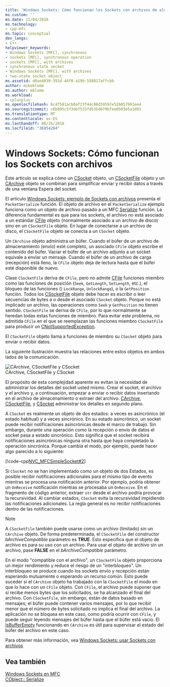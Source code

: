 ```yaml
---
title: 'Windows Sockets: Cómo funcionan los Sockets con archivos de almacenamiento | Documentos de Microsoft'
ms.custom: ''
ms.date: 11/04/2016
ms.technology:
- cpp-mfc
ms.topic: conceptual
dev_langs:
- C++
helpviewer_keywords:
- Windows Sockets [MFC], synchronous
- sockets [MFC], synchronous operation
- sockets [MFC], with archives
- synchronous state socket
- Windows Sockets [MFC], with archives
- two-state socket object
ms.assetid: d8ae4039-391d-44f0-a19b-558817affcbb
author: mikeblome
ms.author: mblome
ms.workload:
- cplusplus
ms.openlocfilehash: 6c4f581acb0af27f44c88d59597e52b057991ee4
ms.sourcegitcommit: c6b095c5f3de7533fd535d679bfee0503e5a1d91
ms.translationtype: MT
ms.contentlocale: es-ES
ms.lasthandoff: 06/26/2018
ms.locfileid: "36954284"
---
```

# <a name="windows-sockets-how-sockets-with-archives-work"></a>Windows Sockets: Cómo funcionan los Sockets con archivos
Este artículo se explica cómo un [CSocket](../mfc/reference/csocket-class.md) objeto, un [CSocketFile](../mfc/reference/csocketfile-class.md) objeto y un [CArchive](../mfc/reference/carchive-class.md) objeto se combinan para simplificar enviar y recibir datos a través de una ventana Espera del socket.  
  
 El artículo [Windows Sockets: ejemplo de Sockets con archivos](../mfc/windows-sockets-example-of-sockets-using-archives.md) presenta el `PacketSerialize` función. El objeto de archivo en el `PacketSerialize` ejemplo funciona como un objeto de archivo pasado a un MFC [Serialize](../mfc/reference/cobject-class.md#serialize) función. La diferencia fundamental es que para los sockets, el archivo no está asociado a un estándar [CFile](../mfc/reference/cfile-class.md) objeto (normalmente asociado a un archivo de disco) sino en un `CSocketFile` objeto. En lugar de conectarse a un archivo de disco, el `CSocketFile` objeto se conecta a un `CSocket` objeto.  
  
 Un `CArchive` objeto administra un búfer. Cuando el búfer de un archivo de almacenamiento (envío) esté completo, un asociado `CFile` objeto escribe el contenido del búfer. Vaciar el búfer de un archivo adjunto a un socket equivale a enviar un mensaje. Cuando el búfer de un archivo de carga (recepción) está lleno, la `CFile` objeto deja de lectura hasta que el búfer esté disponible de nuevo.  
  
 Clase `CSocketFile` deriva de `CFile`, pero no admite [CFile](../mfc/reference/cfile-class.md) funciones miembro como las funciones de posición (`Seek`, `GetLength`, `SetLength`, etc.), el bloqueo de las funciones () `LockRange`, `UnlockRange`), o la `GetPosition` función. Todos los [CSocketFile](../mfc/reference/csocketfile-class.md) objeto debe hacer es escribir o leer secuencias de bytes a o desde el asociado `CSocket` objeto. Porque no está implicado un archivo, las operaciones como `Seek` y `GetPosition` no tienen sentido. `CSocketFile` se deriva de `CFile`, por lo que normalmente se heredan todas estas funciones de miembro. Para evitar este problema, no admitida `CFile` en el que se reemplazan las funciones miembro `CSocketFile` para producir un [CNotSupportedException](../mfc/reference/cnotsupportedexception-class.md).  
  
 El `CSocketFile` objeto llama a funciones de miembro su `CSocket` objeto para enviar o recibir datos.  
  
 La siguiente ilustración muestra las relaciones entre estos objetos en ambos lados de la comunicación.  
  
 ![CArchive, CSocketFile y CSocket](../mfc/media/vc38ia1.gif "vc38ia1")  
CArchive, CSocketFile y CSocket  
  
 El propósito de esta complejidad aparente es evitan la necesidad de administrar los detalles del socket usted mismo. Crear el socket, el archivo y el archivo y, a continuación, empezar a enviar o recibir datos insertando en el archivo de almacenamiento o extraer del archivo. [CArchive](../mfc/reference/carchive-class.md), [CSocketFile](../mfc/reference/csocketfile-class.md), y [CSocket](../mfc/reference/csocket-class.md) administrar los detalles en segundo plano.  
  
 A `CSocket` es realmente un objeto de dos estados: a veces es asincrónico (el estado habitual) y a veces sincrónico. En su estado asincrónico, un socket puede recibir notificaciones asincrónicas desde el marco de trabajo. Sin embargo, durante una operación como la recepción o envío de datos el socket pasa a estado sincrónico. Esto significa que el socket recibirá notificaciones asincrónicas ninguna otra hasta que haya completado la operación sincrónica. Porque cambia el modo, por ejemplo, puede hacer algo parecido a lo siguiente:  
  
 [!code-cpp[NVC_MFCSimpleSocket#2](../mfc/codesnippet/cpp/windows-sockets-how-sockets-with-archives-work_1.cpp)]  
  
 Si `CSocket` no se han implementado como un objeto de dos Estados, es posible recibir notificaciones adicionales para el mismo tipo de evento mientras se procesa una notificación anterior. Por ejemplo, podría obtener un `OnReceive` notificación mientras se procesaba un `OnReceive`. En el fragmento de código anterior, extraer `str` desde el archivo podría provocar la recursividad. Al cambiar estados, `CSocket` evita la recursividad impidiendo las notificaciones adicionales. La regla general es no recibir notificaciones dentro de las notificaciones.  
  
> [!NOTE]
>  A `CSocketFile` también puede usarse como un archivo (limitado) sin un `CArchive` objeto. De forma predeterminada, el `CSocketFile` del constructor *bArchiveCompatible* parámetro es **TRUE**. Esto especifica que el objeto de archivo es para su uso con un archivo. Para usar el objeto de archivo sin un archivo, pase **FALSE** en el *bArchiveCompatible* parámetro.  
  
 En el modo "compatible con el archivo", un `CSocketFile` objeto proporciona un mejor rendimiento y reduce el riesgo de un "interbloqueo". Un interbloqueo se produce cuando los sockets envío y recepción están esperando mutuamente o esperando un recurso común. Esto puede suceder si el `CArchive` objeto ha trabajado con la `CSocketFile` el modo en que lo hace con un `CFile` objeto. Con `CFile`, el archivo puede suponer que si recibe menos bytes que los solicitados, se ha alcanzado el final del archivo. Con `CSocketFile`, sin embargo, están de datos basado en mensajes; el búfer puede contener varios mensajes, por lo que recibir menor que el número de bytes solicitado no implica el final del archivo. La aplicación no se bloquea en este caso, como podría ocurrir con `CFile`, y puede seguir leyendo mensajes del búfer hasta que el búfer está vacío. El [IsBufferEmpty](../mfc/reference/carchive-class.md#isbufferempty) funcionando en `CArchive` es útil para supervisar el estado del búfer del archivo en este caso.  
  
 Para obtener más información, vea [Windows Sockets: usar Sockets con archivos](../mfc/windows-sockets-using-sockets-with-archives.md)  
  
## <a name="see-also"></a>Vea también  
 [Windows Sockets en MFC](../mfc/windows-sockets-in-mfc.md)   
 [CObject:: Serialize](../mfc/reference/cobject-class.md#serialize)

